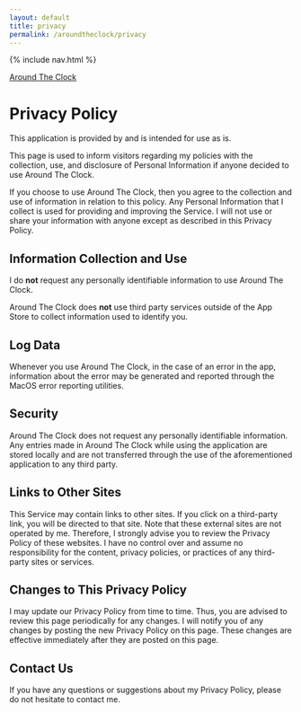 ```yaml
---
layout: default
title: privacy
permalink: /aroundtheclock/privacy
---
```


{% include nav.html %}

[Around The Clock](/aroundtheclock)

# Privacy Policy

This application is provided by and is intended for use as is.

This page is used to inform visitors regarding my policies with the collection, use, and disclosure of Personal Information if anyone decided to use Around The Clock.

If you choose to use Around The Clock, then you agree to the collection and use of information in relation to this policy. Any Personal Information that I collect is used for providing and improving the Service. I will not use or share your information with anyone except as described in this Privacy Policy.

## Information Collection and Use

I do **not** request any personally identifiable information to use Around The Clock.

Around The Clock does **not** use third party services outside of the App Store to collect information used to identify you.

## Log Data

Whenever you use Around The Clock, in the case of an error in the app, information about the error may be generated and reported through the MacOS error reporting utilities.

## Security

Around The Clock does not request any personally identifiable information. Any entries made in Around The Clock while using the application are stored locally and are not transferred through the use of the aforementioned application to any third party.

## Links to Other Sites

This Service may contain links to other sites. If you click on a third-party link, you will be directed to that site. Note that these external sites are not operated by me. Therefore, I strongly advise you to review the Privacy Policy of these websites. I have no control over and assume no responsibility for the content, privacy policies, or practices of any third-party sites or services.


## Changes to This Privacy Policy

I may update our Privacy Policy from time to time. Thus, you are advised to review this page periodically for any changes. I will notify you of any changes by posting the new Privacy Policy on this page. These changes are effective immediately after they are posted on this page.

## Contact Us

If you have any questions or suggestions about my Privacy Policy, please do not hesitate to contact me.